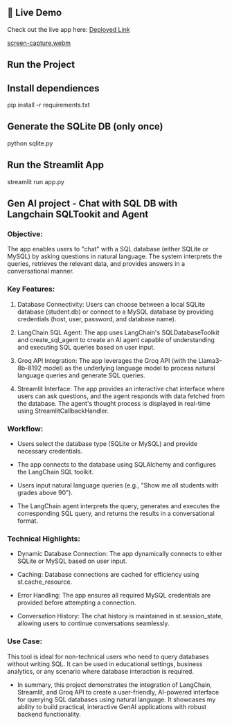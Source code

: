 ## 🚀 Live Demo

Check out the live app here: [Deployed Link](https://genai-langchain-sql.streamlit.app/)

[screen-capture.webm](https://github.com/user-attachments/assets/a9a9588f-dce0-4837-9c78-ac46e8e7356e)


## Run the Project

## Install dependiences
pip install -r requirements.txt

##  Generate the SQLite DB (only once)
python sqlite.py

## Run the Streamlit App
streamlit run app.py




## Gen AI project - Chat with SQL DB with Langchain SQLTookit and Agent

### Objective:

The app enables users to "chat" with a SQL database (either SQLite or MySQL) by asking questions in natural language. The system interprets the queries, retrieves the relevant data, and provides answers in a conversational manner.

### Key Features:

1. Database Connectivity: Users can choose between a local SQLite database (student.db) or connect to a MySQL database by providing credentials (host, user, password, and database name).

2. LangChain SQL Agent: The app uses LangChain's SQLDatabaseToolkit and create_sql_agent to create an AI agent capable of understanding and executing SQL queries based on user input.

3. Groq API Integration: The app leverages the Groq API (with the Llama3-8b-8192 model) as the underlying language model to process natural language queries and generate SQL queries.

4. Streamlit Interface: The app provides an interactive chat interface where users can ask questions, and the agent responds with data fetched from the database. The agent's thought      process is displayed in real-time using StreamlitCallbackHandler.

### Workflow:

* Users select the database type (SQLite or MySQL) and provide necessary credentials.

* The app connects to the database using SQLAlchemy and configures the LangChain SQL toolkit.

* Users input natural language queries (e.g., "Show me all students with grades above 90").

* The LangChain agent interprets the query, generates and executes the corresponding SQL query, and returns the results in a conversational format.

### Technical Highlights:

* Dynamic Database Connection: The app dynamically connects to either SQLite or MySQL based on user input.

* Caching: Database connections are cached for efficiency using st.cache_resource.

* Error Handling: The app ensures all required MySQL credentials are provided before attempting a connection.

* Conversation History: The chat history is maintained in st.session_state, allowing users to continue conversations seamlessly.

### Use Case:

This tool is ideal for non-technical users who need to query databases without writing SQL. It can be used in educational settings, business analytics, or any scenario where database interaction is required.

* In summary, this project demonstrates the integration of LangChain, Streamlit, and Groq API to create a user-friendly, AI-powered interface for querying SQL databases using natural language. It showcases my ability to build practical, interactive GenAI applications with robust backend functionality.
